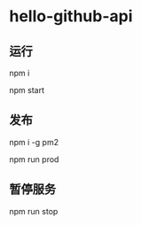# hello-github-api

## 运行

npm i

npm start

## 发布

npm i -g pm2

npm run prod

## 暂停服务

npm run stop
